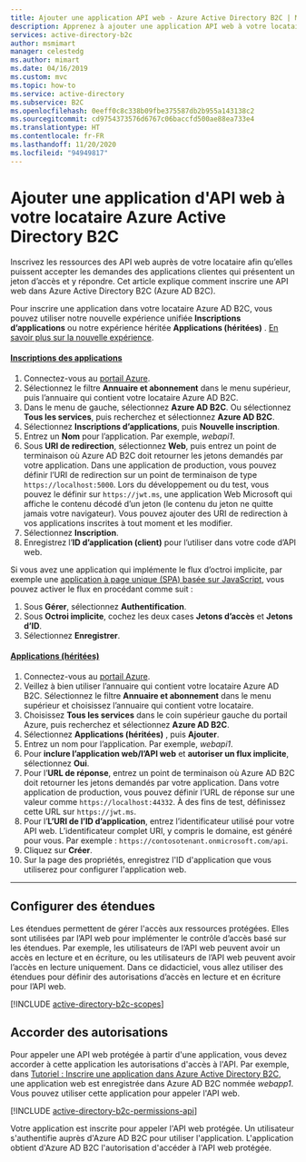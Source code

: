 ```yaml
---
title: Ajouter une application API web - Azure Active Directory B2C | Microsoft Docs
description: Apprenez à ajouter une application API web à votre locataire Active Directory B2C.
services: active-directory-b2c
author: msmimart
manager: celestedg
ms.author: mimart
ms.date: 04/16/2019
ms.custom: mvc
ms.topic: how-to
ms.service: active-directory
ms.subservice: B2C
ms.openlocfilehash: 0eeff0c8c338b09fbe375587db2b955a143138c2
ms.sourcegitcommit: cd9754373576d6767c06baccfd500ae88ea733e4
ms.translationtype: HT
ms.contentlocale: fr-FR
ms.lasthandoff: 11/20/2020
ms.locfileid: "94949817"
---
```

# <a name="add-a-web-api-application-to-your-azure-active-directory-b2c-tenant"></a>Ajouter une application d'API web à votre locataire Azure Active Directory B2C

 Inscrivez les ressources des API web auprès de votre locataire afin qu’elles puissent accepter les demandes des applications clientes qui présentent un jeton d’accès et y répondre. Cet article explique comment inscrire une API web dans Azure Active Directory B2C (Azure AD B2C).

Pour inscrire une application dans votre locataire Azure AD B2C, vous pouvez utiliser notre nouvelle expérience unifiée **Inscriptions d’applications** ou notre expérience héritée **Applications (héritées)** . [En savoir plus sur la nouvelle expérience](./app-registrations-training-guide.md).

#### <a name="app-registrations"></a>[Inscriptions des applications](#tab/app-reg-ga/)

1. Connectez-vous au [portail Azure](https://portal.azure.com).
1. Sélectionnez le filtre **Annuaire et abonnement** dans le menu supérieur, puis l’annuaire qui contient votre locataire Azure AD B2C.
1. Dans le menu de gauche, sélectionnez **Azure AD B2C**. Ou sélectionnez **Tous les services**, puis recherchez et sélectionnez **Azure AD B2C**.
1. Sélectionnez **Inscriptions d’applications**, puis **Nouvelle inscription**.
1. Entrez un **Nom** pour l’application. Par exemple, *webapi1*.
1. Sous **URI de redirection**, sélectionnez **Web**, puis entrez un point de terminaison où Azure AD B2C doit retourner les jetons demandés par votre application. Dans une application de production, vous pouvez définir l’URI de redirection sur un point de terminaison de type `https://localhost:5000`. Lors du développement ou du test, vous pouvez le définir sur `https://jwt.ms`, une application Web Microsoft qui affiche le contenu décodé d’un jeton (le contenu du jeton ne quitte jamais votre navigateur). Vous pouvez ajouter des URI de redirection à vos applications inscrites à tout moment et les modifier.
1. Sélectionnez **Inscription**.
1. Enregistrez l’**ID d’application (client)** pour l’utiliser dans votre code d’API web.

Si vous avez une application qui implémente le flux d’octroi implicite, par exemple une [application à page unique (SPA) basée sur JavaScript](tutorial-register-spa.md), vous pouvez activer le flux en procédant comme suit :

1. Sous **Gérer**, sélectionnez **Authentification**.
1. Sous **Octroi implicite**, cochez les deux cases **Jetons d’accès** et **Jetons d’ID**.
1. Sélectionnez **Enregistrer**.

#### <a name="applications-legacy"></a>[Applications (héritées)](#tab/applications-legacy/)

1. Connectez-vous au [portail Azure](https://portal.azure.com).
2. Veillez à bien utiliser l’annuaire qui contient votre locataire Azure AD B2C. Sélectionnez le filtre **Annuaire et abonnement** dans le menu supérieur et choisissez l’annuaire qui contient votre locataire.
3. Choisissez **Tous les services** dans le coin supérieur gauche du portail Azure, puis recherchez et sélectionnez **Azure AD B2C**.
4. Sélectionnez **Applications (héritées)** , puis **Ajouter**.
5. Entrez un nom pour l’application. Par exemple, *webapi1*.
6. Pour **inclure l’application web/l’API web** et **autoriser un flux implicite**, sélectionnez **Oui**.
7. Pour l’**URL de réponse**, entrez un point de terminaison où Azure AD B2C doit retourner les jetons demandés par votre application. Dans votre application de production, vous pouvez définir l’URL de réponse sur une valeur comme `https://localhost:44332`. À des fins de test, définissez cette URL sur `https://jwt.ms`.
8. Pour l’**L’URI de l’ID d’application**, entrez l’identificateur utilisé pour votre API web. L’identificateur complet URI, y compris le domaine, est généré pour vous. Par exemple : `https://contosotenant.onmicrosoft.com/api`.
9. Cliquez sur **Créer**.
10. Sur la page des propriétés, enregistrez l'ID d'application que vous utiliserez pour configurer l'application web.

* * *

## <a name="configure-scopes"></a>Configurer des étendues

Les étendues permettent de gérer l'accès aux ressources protégées. Elles sont utilisées par l’API web pour implémenter le contrôle d’accès basé sur les étendues. Par exemple, les utilisateurs de l’API web peuvent avoir un accès en lecture et en écriture, ou les utilisateurs de l’API web peuvent avoir l’accès en lecture uniquement. Dans ce didacticiel, vous allez utiliser des étendues pour définir des autorisations d’accès en lecture et en écriture pour l’API web.

[!INCLUDE [active-directory-b2c-scopes](../../includes/active-directory-b2c-scopes.md)]

## <a name="grant-permissions"></a>Accorder des autorisations

Pour appeler une API web protégée à partir d'une application, vous devez accorder à cette application les autorisations d'accès à l'API. Par exemple, dans [Tutoriel : Inscrire une application dans Azure Active Directory B2C](tutorial-register-applications.md), une application web est enregistrée dans Azure AD B2C nommée *webapp1*. Vous pouvez utiliser cette application pour appeler l'API web.

[!INCLUDE [active-directory-b2c-permissions-api](../../includes/active-directory-b2c-permissions-api.md)]

Votre application est inscrite pour appeler l'API web protégée. Un utilisateur s'authentifie auprès d'Azure AD B2C pour utiliser l'application. L'application obtient d'Azure AD B2C l'autorisation d'accéder à l'API web protégée.